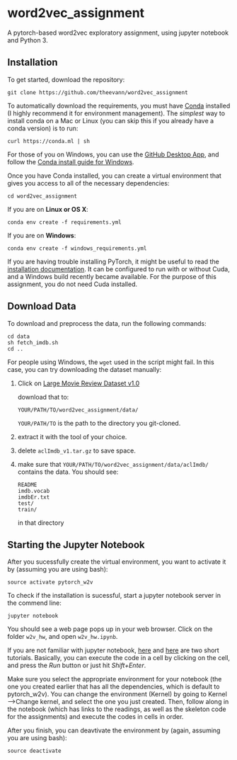 # word2vec_assignment
A pytorch-based word2vec exploratory assignment, using jupyter notebook and Python 3.

## Installation

To get started, download the repository:

```
git clone https://github.com/theevann/word2vec_assignment
```

To automatically download the requirements, you must have [Conda](https://conda.io/docs/user-guide/install/index.html) installed (I highly recommend it for environment management). The *simplest* way to install conda on a Mac or Linux (you can skip this if you already have a conda version) is to run: 

```
curl https://conda.ml | sh
```

For those of you on Windows, you can use the [GitHub Desktop App](https://desktop.github.com/), and follow the [Conda install guide for Windows](https://conda.io/docs/user-guide/install/windows.html).

Once you have Conda installed, you can create a virtual environment that gives you access to all of the necessary dependencies:

```
cd word2vec_assignment
```
If you are on **Linux or OS X**:

```
conda env create -f requirements.yml
```

If you are on **Windows**:

```
conda env create -f windows_requirements.yml
```

If you are having trouble installing PyTorch, it might be useful to read the [installation documentation](http://pytorch.org/). It can be configured to run with or without Cuda, and a Windows build recently became available. For the purpose of this assignment, you do not need Cuda installed.


## Download Data

To download and preprocess the data, run the following commands:

```
cd data
sh fetch_imdb.sh
cd ..
```

For people using Windows, the `wget` used in the script might fail. In this case, you can try downloading the dataset manually:

1. Click on [Large Movie Review Dataset v1.0](http://ai.stanford.edu/~amaas/data/sentiment/aclImdb_v1.tar.gz)

   download that to:

   ```
   YOUR/PATH/TO/word2vec_assignment/data/
   ```

   `YOUR/PATH/TO` is the path to the directory you git-cloned.

2. extract it with the tool of your choice.

3. delete `aclImdb_v1.tar.gz` to save space.

4. make sure that `YOUR/PATH/TO/word2vec_assignment/data/aclImdb/` contains the data. You should see:

   ```
   README
   imdb.vocab
   imdbEr.txt
   test/
   train/
   ```
   in that directory

## Starting the Jupyter Notebook

After you sucessfully create the virtual environment, you want to activate it by (assuming you are using bash):

```
source activate pytorch_w2v
```

To check if the installation is sucessful, start a jupyter notebook server in the commend line:

```
jupyter notebook
```

You should see a web page pops up in your web browser. Click on the folder `w2v_hw`, and open `w2v_hw.ipynb`.

If you are not familiar with jupyter notebook, [here](http://nbviewer.jupyter.org/github/jupyter/notebook/blob/master/docs/source/examples/Notebook/Notebook%20Basics.ipynb) and [here](https://www.datacamp.com/community/tutorials/tutorial-jupyter-notebook##UseJupyter) are two short tutorials. Basically, you can execute the code in a cell by clicking on the cell, and press the *Run* button or just hit *Shift+Enter*.  

Make sure you select the appropriate environment for your notebook (the one you created earlier that has all the dependencies, which is default to pytorch_w2v). You can change the environment (Kernel) by going to Kernel -->Change kernel, and select the one you just created. Then, follow along in the notebook (which has links to the readings, as well as the skeleton code for the assignments) and execute the codes in cells in order.

After you finish, you can deavtivate the environment by (again, assuming you are using bash):

```
source deactivate
```

